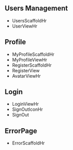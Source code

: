 
## Users Management
- UsersScaffoldHr
- UserViewHr

## Profile
- MyProfileScaffoldHr
- MyProfileViewHr
- RegisterScaffoldHr
- RegisterView
- AvatarViewHr

## Login
- LoginViewHr
- SignOutIconHr
- SignOut

## ErrorPage
- ErrorScaffoldHr
